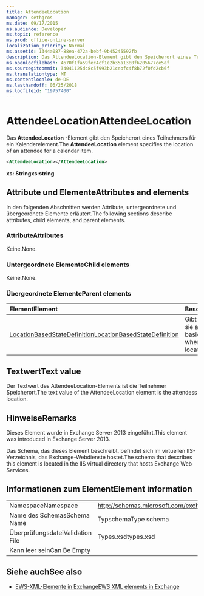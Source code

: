 ```yaml
---
title: AttendeeLocation
manager: sethgros
ms.date: 09/17/2015
ms.audience: Developer
ms.topic: reference
ms.prod: office-online-server
localization_priority: Normal
ms.assetid: 1344a087-88ea-472a-bebf-9b45245592fb
description: Das AttendeeLocation-Element gibt den Speicherort eines Teilnehmers für ein Kalenderelement.
ms.openlocfilehash: 4670f1fa59fec4cf1e2b35a1380f6205677ce5af
ms.sourcegitcommit: 34041125dc8c5f993b21cebfc4f8b72f0fd2cb6f
ms.translationtype: MT
ms.contentlocale: de-DE
ms.lasthandoff: 06/25/2018
ms.locfileid: "19757400"
---
```

# <a name="attendeelocation"></a><span data-ttu-id="56db7-103">AttendeeLocation</span><span class="sxs-lookup"><span data-stu-id="56db7-103">AttendeeLocation</span></span>

<span data-ttu-id="56db7-104">Das **AttendeeLocation** -Element gibt den Speicherort eines Teilnehmers für ein Kalenderelement.</span><span class="sxs-lookup"><span data-stu-id="56db7-104">The **AttendeeLocation** element specifies the location of an attendee for a calendar item.</span></span> 
  
```XML
<AttendeeLocation></AttendeeLocation>
```

 <span data-ttu-id="56db7-105">**xs: String**</span><span class="sxs-lookup"><span data-stu-id="56db7-105">**xs:string**</span></span>
## <a name="attributes-and-elements"></a><span data-ttu-id="56db7-106">Attribute und Elemente</span><span class="sxs-lookup"><span data-stu-id="56db7-106">Attributes and elements</span></span>

<span data-ttu-id="56db7-107">In den folgenden Abschnitten werden Attribute, untergeordnete und übergeordnete Elemente erläutert.</span><span class="sxs-lookup"><span data-stu-id="56db7-107">The following sections describe attributes, child elements, and parent elements.</span></span>
  
### <a name="attributes"></a><span data-ttu-id="56db7-108">Attribute</span><span class="sxs-lookup"><span data-stu-id="56db7-108">Attributes</span></span>

<span data-ttu-id="56db7-109">Keine.</span><span class="sxs-lookup"><span data-stu-id="56db7-109">None.</span></span>
  
### <a name="child-elements"></a><span data-ttu-id="56db7-110">Untergeordnete Elemente</span><span class="sxs-lookup"><span data-stu-id="56db7-110">Child elements</span></span>

<span data-ttu-id="56db7-111">Keine.</span><span class="sxs-lookup"><span data-stu-id="56db7-111">None.</span></span>
  
### <a name="parent-elements"></a><span data-ttu-id="56db7-112">Übergeordnete Elemente</span><span class="sxs-lookup"><span data-stu-id="56db7-112">Parent elements</span></span>

|<span data-ttu-id="56db7-113">**Element**</span><span class="sxs-lookup"><span data-stu-id="56db7-113">**Element**</span></span>|<span data-ttu-id="56db7-114">**Beschreibung**</span><span class="sxs-lookup"><span data-stu-id="56db7-114">**Description**</span></span>|
|:-----|:-----|
|[<span data-ttu-id="56db7-115">LocationBasedStateDefinition</span><span class="sxs-lookup"><span data-stu-id="56db7-115">LocationBasedStateDefinition</span></span>](locationbasedstatedefinition.md) <br/> |<span data-ttu-id="56db7-116">Gibt den Status aus, wenn sie auf Speicherort basiert.</span><span class="sxs-lookup"><span data-stu-id="56db7-116">Specifies the state when it is based on location.</span></span>  <br/> |
   
## <a name="text-value"></a><span data-ttu-id="56db7-117">Textwert</span><span class="sxs-lookup"><span data-stu-id="56db7-117">Text value</span></span>

<span data-ttu-id="56db7-118">Der Textwert des AttendeeLocation-Elements ist die Teilnehmer Speicherort.</span><span class="sxs-lookup"><span data-stu-id="56db7-118">The text value of the AttendeeLocation element is the attendess location.</span></span>
  
## <a name="remarks"></a><span data-ttu-id="56db7-119">Hinweise</span><span class="sxs-lookup"><span data-stu-id="56db7-119">Remarks</span></span>

<span data-ttu-id="56db7-120">Dieses Element wurde in Exchange Server 2013 eingeführt.</span><span class="sxs-lookup"><span data-stu-id="56db7-120">This element was introduced in Exchange Server 2013.</span></span>
  
<span data-ttu-id="56db7-121">Das Schema, das dieses Element beschreibt, befindet sich im virtuellen IIS-Verzeichnis, das Exchange-Webdienste hostet.</span><span class="sxs-lookup"><span data-stu-id="56db7-121">The schema that describes this element is located in the IIS virtual directory that hosts Exchange Web Services.</span></span>
  
## <a name="element-information"></a><span data-ttu-id="56db7-122">Informationen zum Element</span><span class="sxs-lookup"><span data-stu-id="56db7-122">Element information</span></span>

|||
|:-----|:-----|
|<span data-ttu-id="56db7-123">Namespace</span><span class="sxs-lookup"><span data-stu-id="56db7-123">Namespace</span></span>  <br/> |http://schemas.microsoft.com/exchange/services/2006/types  <br/> |
|<span data-ttu-id="56db7-124">Name des Schemas</span><span class="sxs-lookup"><span data-stu-id="56db7-124">Schema Name</span></span>  <br/> |<span data-ttu-id="56db7-125">Typschema</span><span class="sxs-lookup"><span data-stu-id="56db7-125">Type schema</span></span>  <br/> |
|<span data-ttu-id="56db7-126">Überprüfungsdatei</span><span class="sxs-lookup"><span data-stu-id="56db7-126">Validation File</span></span>  <br/> |<span data-ttu-id="56db7-127">Types.xsd</span><span class="sxs-lookup"><span data-stu-id="56db7-127">types.xsd</span></span>  <br/> |
|<span data-ttu-id="56db7-128">Kann leer sein</span><span class="sxs-lookup"><span data-stu-id="56db7-128">Can Be Empty</span></span>  <br/> ||
   
## <a name="see-also"></a><span data-ttu-id="56db7-129">Siehe auch</span><span class="sxs-lookup"><span data-stu-id="56db7-129">See also</span></span>

- [<span data-ttu-id="56db7-130">EWS-XML-Elemente in Exchange</span><span class="sxs-lookup"><span data-stu-id="56db7-130">EWS XML elements in Exchange</span></span>](ews-xml-elements-in-exchange.md)

